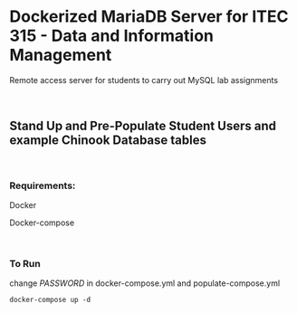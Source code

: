 # Dockerized MariaDB Server for ITEC 315 - Data and Information Management

Remote access server for students to carry out MySQL lab assignments

<br/>

## Stand Up and Pre-Populate Student Users and example Chinook Database tables

<br/>

### Requirements:

Docker

Docker-compose

<br/>

### To Run

change *PASSWORD* in docker-compose.yml and populate-compose.yml

```
docker-compose up -d
```
